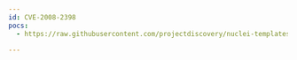 ```yaml
---
id: CVE-2008-2398
pocs:
  - https://raw.githubusercontent.com/projectdiscovery/nuclei-templates/master/cves/2008/CVE-2008-2398.yaml

---
```

